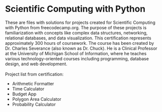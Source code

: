 # Scientific Computing with Python

These are files with solutions for projects created for Scientific Computing with Python from freecodecamp.org. The purpose of these projects is familiarization with concepts like complex data structures, networking, relational databases, and data visualization. This certification represents approximately 300 hours of coursework.
The course has been created by Dr. Charles Severance (also known as Dr. Chuck). He is a Clinical Professor at the University of Michigan School of Information, where he teaches various technology-oriented courses including programming, database design, and web development. <br><br>
Project list from certification:
* Arithmetic Formatter
* Time Calculator
* Budget App
* Polygon Area Calculator
* Probability Calculator
